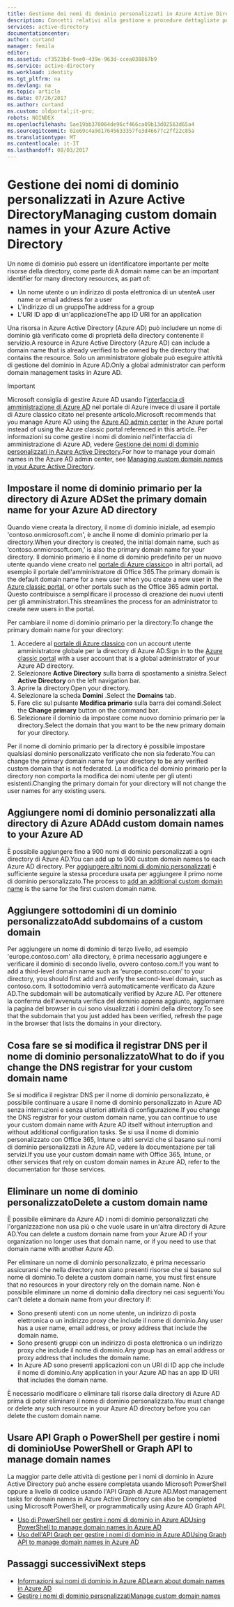 ```yaml
---
title: Gestione dei nomi di dominio personalizzati in Azure Active Directory | Microsoft Docs
description: Concetti relativi alla gestione e procedure dettagliate per gestire un dominio personalizzato in Azure Active Directory
services: active-directory
documentationcenter: 
author: curtand
manager: femila
editor: 
ms.assetid: cf3523bd-9ee0-439e-963d-ccea038867b9
ms.service: active-directory
ms.workload: identity
ms.tgt_pltfrm: na
ms.devlang: na
ms.topic: article
ms.date: 07/26/2017
ms.author: curtand
ms.custom: oldportal;it-pro;
robots: NOINDEX
ms.openlocfilehash: 5ae19bb370064de96cf466ca09b13d02563d65a4
ms.sourcegitcommit: 02e69c4a9d17645633357fe3d46677c2ff22c85a
ms.translationtype: MT
ms.contentlocale: it-IT
ms.lasthandoff: 08/03/2017
---
```

# <a name="managing-custom-domain-names-in-your-azure-active-directory"></a><span data-ttu-id="1e463-103">Gestione dei nomi di dominio personalizzati in Azure Active Directory</span><span class="sxs-lookup"><span data-stu-id="1e463-103">Managing custom domain names in your Azure Active Directory</span></span>
<span data-ttu-id="1e463-104">Un nome di dominio può essere un identificatore importante per molte risorse della directory, come parte di:</span><span class="sxs-lookup"><span data-stu-id="1e463-104">A domain name can be an important identifier for many directory resources, as part of:</span></span>

* <span data-ttu-id="1e463-105">Un nome utente o un indirizzo di posta elettronica di un utente</span><span class="sxs-lookup"><span data-stu-id="1e463-105">A user name or email address for a user</span></span>
* <span data-ttu-id="1e463-106">L'indirizzo di un gruppo</span><span class="sxs-lookup"><span data-stu-id="1e463-106">The address for a group</span></span>
* <span data-ttu-id="1e463-107">L'URI ID app di un'applicazione</span><span class="sxs-lookup"><span data-stu-id="1e463-107">The app ID URI for an application</span></span>

<span data-ttu-id="1e463-108">Una risorsa in Azure Active Directory (Azure AD) può includere un nome di dominio già verificato come di proprietà della directory contenente il servizio.</span><span class="sxs-lookup"><span data-stu-id="1e463-108">A resource in Azure Active Directory (Azure AD) can include a domain name that is already verified to be owned by the directory that contains the resource.</span></span> <span data-ttu-id="1e463-109">Solo un amministratore globale può eseguire attività di gestione del dominio in Azure AD.</span><span class="sxs-lookup"><span data-stu-id="1e463-109">Only a global administrator can perform domain management tasks in Azure AD.</span></span>

> [!IMPORTANT]
> <span data-ttu-id="1e463-110">Microsoft consiglia di gestire Azure AD usando l'[interfaccia di amministrazione di Azure AD](https://aad.portal.azure.com) nel portale di Azure invece di usare il portale di Azure classico citato nel presente articolo.</span><span class="sxs-lookup"><span data-stu-id="1e463-110">Microsoft recommends that you manage Azure AD using the [Azure AD admin center](https://aad.portal.azure.com) in the Azure portal instead of using the Azure classic portal referenced in this article.</span></span> <span data-ttu-id="1e463-111">Per informazioni su come gestire i nomi di dominio nell'interfaccia di amministrazione di Azure AD, vedere [Gestione dei nomi di dominio personalizzati in Azure Active Directory](active-directory-domains-manage-azure-portal.md).</span><span class="sxs-lookup"><span data-stu-id="1e463-111">For how to manage your domain names in the Azure AD admin center, see [Managing custom domain names in your Azure Active Directory](active-directory-domains-manage-azure-portal.md).</span></span>

## <a name="set-the-primary-domain-name-for-your-azure-ad-directory"></a><span data-ttu-id="1e463-112">Impostare il nome di dominio primario per la directory di Azure AD</span><span class="sxs-lookup"><span data-stu-id="1e463-112">Set the primary domain name for your Azure AD directory</span></span>
<span data-ttu-id="1e463-113">Quando viene creata la directory, il nome di dominio iniziale, ad esempio 'contoso.onmicrosoft.com', è anche il nome di dominio primario per la directory.</span><span class="sxs-lookup"><span data-stu-id="1e463-113">When your directory is created, the initial domain name, such as ‘contoso.onmicrosoft.com,’ is also the primary domain name for your directory.</span></span> <span data-ttu-id="1e463-114">Il dominio primario è il nome di dominio predefinito per un nuovo utente quando viene creato nel [portale di Azure classico](https://manage.windowsazure.com/)o in altri portali, ad esempio il portale dell'amministratore di Office 365.</span><span class="sxs-lookup"><span data-stu-id="1e463-114">The primary domain is the default domain name for a new user when you create a new user in the [Azure classic portal](https://manage.windowsazure.com/), or other portals such as the Office 365 admin portal.</span></span> <span data-ttu-id="1e463-115">Questo contribuisce a semplificare il processo di creazione dei nuovi utenti per gli amministratori.</span><span class="sxs-lookup"><span data-stu-id="1e463-115">This streamlines the process for an administrator to create new users in the portal.</span></span>

<span data-ttu-id="1e463-116">Per cambiare il nome di dominio primario per la directory:</span><span class="sxs-lookup"><span data-stu-id="1e463-116">To change the primary domain name for your directory:</span></span>

1. <span data-ttu-id="1e463-117">Accedere al [portale di Azure classico](https://manage.windowsazure.com/) con un account utente amministratore globale per la directory di Azure AD.</span><span class="sxs-lookup"><span data-stu-id="1e463-117">Sign in to the [Azure classic portal](https://manage.windowsazure.com/) with a user account that is a global administrator of your Azure AD directory.</span></span>
2. <span data-ttu-id="1e463-118">Selezionare **Active Directory** sulla barra di spostamento a sinistra.</span><span class="sxs-lookup"><span data-stu-id="1e463-118">Select **Active Directory** on the left navigation bar.</span></span>
3. <span data-ttu-id="1e463-119">Aprire la directory.</span><span class="sxs-lookup"><span data-stu-id="1e463-119">Open your directory.</span></span>
4. <span data-ttu-id="1e463-120">Selezionare la scheda **Domini** .</span><span class="sxs-lookup"><span data-stu-id="1e463-120">Select the **Domains** tab.</span></span>
5. <span data-ttu-id="1e463-121">Fare clic sul pulsante **Modifica primario** sulla barra dei comandi.</span><span class="sxs-lookup"><span data-stu-id="1e463-121">Select the **Change primary** button on the command bar.</span></span>
6. <span data-ttu-id="1e463-122">Selezionare il dominio da impostare come nuovo dominio primario per la directory.</span><span class="sxs-lookup"><span data-stu-id="1e463-122">Select the domain that you want to be the new primary domain for your directory.</span></span>

<span data-ttu-id="1e463-123">Per il nome di dominio primario per la directory è possibile impostare qualsiasi dominio personalizzato verificato che non sia federato.</span><span class="sxs-lookup"><span data-stu-id="1e463-123">You can change the primary domain name for your directory to be any verified custom domain that is not federated.</span></span> <span data-ttu-id="1e463-124">La modifica del dominio primario per la directory non comporta la modifica dei nomi utente per gli utenti esistenti.</span><span class="sxs-lookup"><span data-stu-id="1e463-124">Changing the primary domain for your directory will not change the user names for any existing users.</span></span>

## <a name="add-custom-domain-names-to-your-azure-ad"></a><span data-ttu-id="1e463-125">Aggiungere nomi di dominio personalizzati alla directory di Azure AD</span><span class="sxs-lookup"><span data-stu-id="1e463-125">Add custom domain names to your Azure AD</span></span>
<span data-ttu-id="1e463-126">È possibile aggiungere fino a 900 nomi di dominio personalizzati a ogni directory di Azure AD.</span><span class="sxs-lookup"><span data-stu-id="1e463-126">You can add up to 900 custom domain names to each Azure AD directory.</span></span> <span data-ttu-id="1e463-127">Per [aggiungere altri nomi di dominio personalizzati](active-directory-add-domain.md) è sufficiente seguire la stessa procedura usata per aggiungere il primo nome di dominio personalizzato.</span><span class="sxs-lookup"><span data-stu-id="1e463-127">The process to [add an additional custom domain name](active-directory-add-domain.md) is the same for the first custom domain name.</span></span>

## <a name="add-subdomains-of-a-custom-domain"></a><span data-ttu-id="1e463-128">Aggiungere sottodomini di un dominio personalizzato</span><span class="sxs-lookup"><span data-stu-id="1e463-128">Add subdomains of a custom domain</span></span>
<span data-ttu-id="1e463-129">Per aggiungere un nome di dominio di terzo livello, ad esempio 'europe.contoso.com' alla directory, è prima necessario aggiungere e verificare il dominio di secondo livello, ovvero contoso.com.</span><span class="sxs-lookup"><span data-stu-id="1e463-129">If you want to add a third-level domain name such as ‘europe.contoso.com’ to your directory, you should first add and verify the second-level domain, such as contoso.com.</span></span> <span data-ttu-id="1e463-130">Il sottodominio verrà automaticamente verificato da Azure AD.</span><span class="sxs-lookup"><span data-stu-id="1e463-130">The subdomain will be automatically verified by Azure AD.</span></span> <span data-ttu-id="1e463-131">Per ottenere la conferma dell'avvenuta verifica del dominio appena aggiunto, aggiornare la pagina del browser in cui sono visualizzati i domini della directory.</span><span class="sxs-lookup"><span data-stu-id="1e463-131">To see that the subdomain that you just added has been verified, refresh the page in the browser that lists the domains in your directory.</span></span>

## <a name="what-to-do-if-you-change-the-dns-registrar-for-your-custom-domain-name"></a><span data-ttu-id="1e463-132">Cosa fare se si modifica il registrar DNS per il nome di dominio personalizzato</span><span class="sxs-lookup"><span data-stu-id="1e463-132">What to do if you change the DNS registrar for your custom domain name</span></span>
<span data-ttu-id="1e463-133">Se si modifica il registrar DNS per il nome di dominio personalizzato, è possibile continuare a usare il nome di dominio personalizzato in Azure AD senza interruzioni e senza ulteriori attività di configurazione.</span><span class="sxs-lookup"><span data-stu-id="1e463-133">If you change the DNS registrar for your custom domain name, you can continue to use your custom domain name with Azure AD itself without interruption and without additional configuration tasks.</span></span> <span data-ttu-id="1e463-134">Se si usa il nome di dominio personalizzato con Office 365, Intune o altri servizi che si basano sui nomi di dominio personalizzati in Azure AD, vedere la documentazione per tali servizi.</span><span class="sxs-lookup"><span data-stu-id="1e463-134">If you use your custom domain name with Office 365, Intune, or other services that rely on custom domain names in Azure AD, refer to the documentation for those services.</span></span>

## <a name="delete-a-custom-domain-name"></a><span data-ttu-id="1e463-135">Eliminare un nome di dominio personalizzato</span><span class="sxs-lookup"><span data-stu-id="1e463-135">Delete a custom domain name</span></span>
<span data-ttu-id="1e463-136">È possibile eliminare da Azure AD i nomi di dominio personalizzati che l'organizzazione non usa più o che vuole usare in un'altra directory di Azure AD.</span><span class="sxs-lookup"><span data-stu-id="1e463-136">You can delete a custom domain name from your Azure AD if your organization no longer uses that domain name, or if you need to use that domain name with another Azure AD.</span></span>

<span data-ttu-id="1e463-137">Per eliminare un nome di dominio personalizzato, è prima necessario assicurarsi che nella directory non siano presenti risorse che si basano sul nome di dominio.</span><span class="sxs-lookup"><span data-stu-id="1e463-137">To delete a custom domain name, you must first ensure that no resources in your directory rely on the domain name.</span></span> <span data-ttu-id="1e463-138">Non è possibile eliminare un nome di dominio dalla directory nei casi seguenti:</span><span class="sxs-lookup"><span data-stu-id="1e463-138">You can't delete a domain name from your directory if:</span></span>

* <span data-ttu-id="1e463-139">Sono presenti utenti con un nome utente, un indirizzo di posta elettronica o un indirizzo proxy che include il nome di dominio.</span><span class="sxs-lookup"><span data-stu-id="1e463-139">Any user has a user name, email address, or proxy address that include the domain name.</span></span>
* <span data-ttu-id="1e463-140">Sono presenti gruppi con un indirizzo di posta elettronica o un indirizzo proxy che include il nome di dominio.</span><span class="sxs-lookup"><span data-stu-id="1e463-140">Any group has an email address or proxy address that includes the domain name.</span></span>
* <span data-ttu-id="1e463-141">In Azure AD sono presenti applicazioni con un URI di ID app che include il nome di dominio.</span><span class="sxs-lookup"><span data-stu-id="1e463-141">Any application in your Azure AD has an app ID URI that includes the domain name.</span></span>

<span data-ttu-id="1e463-142">È necessario modificare o eliminare tali risorse dalla directory di Azure AD prima di poter eliminare il nome di dominio personalizzato.</span><span class="sxs-lookup"><span data-stu-id="1e463-142">You must change or delete any such resource in your Azure AD directory before you can delete the custom domain name.</span></span>

## <a name="use-powershell-or-graph-api-to-manage-domain-names"></a><span data-ttu-id="1e463-143">Usare API Graph o PowerShell per gestire i nomi di dominio</span><span class="sxs-lookup"><span data-stu-id="1e463-143">Use PowerShell or Graph API to manage domain names</span></span>
<span data-ttu-id="1e463-144">La maggior parte delle attività di gestione per i nomi di dominio in Azure Active Directory può anche essere completata usando Microsoft PowerShell oppure a livello di codice usando l'API Graph di Azure AD.</span><span class="sxs-lookup"><span data-stu-id="1e463-144">Most management tasks for domain names in Azure Active Directory can also be completed using Microsoft PowerShell, or programmatically using Azure AD Graph API.</span></span>

* [<span data-ttu-id="1e463-145">Uso di PowerShell per gestire i nomi di dominio in Azure AD</span><span class="sxs-lookup"><span data-stu-id="1e463-145">Using PowerShell to manage domain names in Azure AD</span></span>](https://msdn.microsoft.com/library/azure/e1ef403f-3347-4409-8f46-d72dafa116e0#BKMK_ManageDomains)
* [<span data-ttu-id="1e463-146">Uso dell'API Graph per gestire i nomi di dominio in Azure AD</span><span class="sxs-lookup"><span data-stu-id="1e463-146">Using Graph API to manage domain names in Azure AD</span></span>](https://msdn.microsoft.com/Library/Azure/Ad/Graph/api/domains-operations)

## <a name="next-steps"></a><span data-ttu-id="1e463-147">Passaggi successivi</span><span class="sxs-lookup"><span data-stu-id="1e463-147">Next steps</span></span>
* [<span data-ttu-id="1e463-148">Informazioni sui nomi di dominio in Azure AD</span><span class="sxs-lookup"><span data-stu-id="1e463-148">Learn about domain names in Azure AD</span></span>](active-directory-add-domain-concepts.md)
* [<span data-ttu-id="1e463-149">Gestire i nomi di dominio personalizzati</span><span class="sxs-lookup"><span data-stu-id="1e463-149">Manage custom domain names</span></span>](active-directory-add-manage-domain-names.md)

